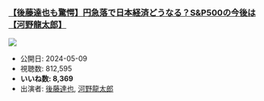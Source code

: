 ### [【後藤達也も驚愕】円急落で日本経済どうなる？S&P500の今後は【河野龍太郎】](https://www.youtube.com/watch?v=MBLaW0VDl1w)
[![](https://img.youtube.com/vi/MBLaW0VDl1w/sddefault.jpg)](https://www.youtube.com/watch?v=MBLaW0VDl1w)
-   公開日: 2024-05-09
-   視聴数: 812,595
-   **いいね数: 8,369**
-   出演者: [後藤達也](/rehacq_fan/people/後藤達也 "wikilink"), [河野龍太郎](/rehacq_fan/people/河野龍太郎 "wikilink")

